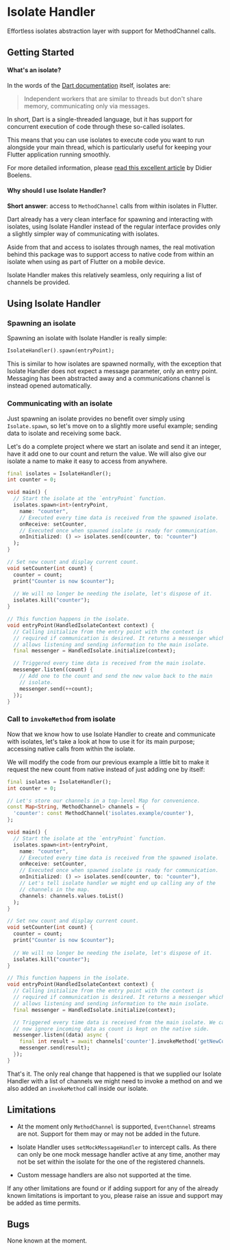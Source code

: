 # Isolate Handler

Effortless isolates abstraction layer with support for MethodChannel
calls.

## Getting Started

#### What's an isolate?

In the words of the [Dart documentation](https://api.dartlang.org/stable/2.4.1/dart-isolate/dart-isolate-library.html) 
itself, isolates are:

> Independent workers that are similar to threads but don't share
> memory, communicating only via messages.

In short, Dart is a single-threaded language, but it has support for
concurrent execution of code through these so-called isolates.

This means that you can use isolates to execute code you want to run
alongside your main thread, which is particularly useful for keeping
your Flutter application running smoothly.

For more detailed information, please
[read this excellent article](https://www.didierboelens.com/2019/01/futures---isolates---event-loop/) 
by Didier Boelens.

#### Why should I use Isolate Handler?

**Short answer**: access to `MethodChannel` calls from within isolates in
Flutter.

Dart already has a very clean interface for spawning and interacting
with isolates, using Isolate Handler instead of the regular interface
provides only a slightly simpler way of communicating with isolates.

Aside from that and access to isolates through names, the real
motivation behind this package was to support access to native code from
within an isolate when using as part of Flutter on a mobile device.

Isolate Handler makes this relatively seamless, only requiring a list of
channels be provided.

## Using Isolate Handler

### Spawning an isolate

Spawning an isolate with Isolate Handler is really simple:

```dart
IsolateHandler().spawn(entryPoint);
```

This is similar to how isolates are spawned normally, with the exception
that Isolate Handler does not expect a message parameter, only an entry
point. Messaging has been abstracted away and a communications channel
is instead opened automatically.

### Communicating with an isolate

Just spawning an isolate provides no benefit over simply using
`Isolate.spawn`, so let's move on to a slightly more useful example;
sending data to isolate and receiving some back.

Let's do a complete project where we start an isolate and send it an
integer, have it add one to our count and return the value. We will also
give our isolate a name to make it easy to access from anywhere.

```dart
final isolates = IsolateHandler();
int counter = 0;

void main() {
  // Start the isolate at the `entryPoint` function.
  isolates.spawn<int>(entryPoint,
    name: "counter",
    // Executed every time data is received from the spawned isolate.
    onReceive: setCounter,
    // Executed once when spawned isolate is ready for communication.
    onInitialized: () => isolates.send(counter, to: "counter")
  );
}

// Set new count and display current count.
void setCounter(int count) {
  counter = count;
  print("Counter is now $counter");
  
  // We will no longer be needing the isolate, let's dispose of it.
  isolates.kill("counter");
}

// This function happens in the isolate.
void entryPoint(HandledIsolateContext context) {
  // Calling initialize from the entry point with the context is
  // required if communication is desired. It returns a messenger which
  // allows listening and sending information to the main isolate.
  final messenger = HandledIsolate.initialize(context);

  // Triggered every time data is received from the main isolate.
  messenger.listen((count) {
    // Add one to the count and send the new value back to the main
    // isolate.
    messenger.send(++count);
  });
}
```

### Call to `invokeMethod` from isolate

Now that we know how to use Isolate Handler to create and communicate
with isolates, let's take a look at how to use it for its main purpose;
accessing native calls from within the isolate.

We will modify the code from our previous example a little bit to make
it request the new count from native instead of just adding one by
itself:

```dart
final isolates = IsolateHandler();
int counter = 0;

// Let's store our channels in a top-level Map for convenience.
const Map<String, MethodChannel> channels = {
  'counter': const MethodChannel('isolates.example/counter'),
};

void main() {
  // Start the isolate at the `entryPoint` function.
  isolates.spawn<int>(entryPoint,
    name: "counter",
    // Executed every time data is received from the spawned isolate.
    onReceive: setCounter,
    // Executed once when spawned isolate is ready for communication.
    onInitialized: () => isolates.send(counter, to: "counter"),
    // Let's tell isolate handler we might end up calling any of the
    // channels in the map.
    channels: channels.values.toList()
  );
}

// Set new count and display current count.
void setCounter(int count) {
  counter = count;
  print("Counter is now $counter");
  
  // We will no longer be needing the isolate, let's dispose of it.
  isolates.kill("counter");
}

// This function happens in the isolate.
void entryPoint(HandledIsolateContext context) {
  // Calling initialize from the entry point with the context is
  // required if communication is desired. It returns a messenger which
  // allows listening and sending information to the main isolate.
  final messenger = HandledIsolate.initialize(context);

  // Triggered every time data is received from the main isolate. We can
  // now ignore incoming data as count is kept on the native side.
  messenger.listen((data) async {
    final int result = await channels['counter'].invokeMethod('getNewCount');
    messenger.send(result);
  });
}
```

That's it. The only real change that happened is that we supplied our
Isolate Handler with a list of channels we might need to invoke a
method on and we also added an `invokeMethod` call inside our isolate.

## Limitations

* At the moment only `MethodChannel` is supported, `EventChannel`
streams are not. Support for them may or may not be added in the future.

* Isolate Handler uses `setMockMessageHandler` to intercept calls. As
there can only be one mock message handler active at any time, another
may not be set within the isolate for the one of the registered
channels.

* Custom message handlers are also not supported at the time.

If any other limitations are found or if adding support for any of the
already known limitations is important to you, please raise an issue and
support may be added as time permits.

## Bugs

None known at the moment.
